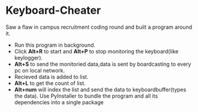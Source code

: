 # Keyboard-Cheater
Saw a flaw in campus recruitment coding round and built a program around it.
* Run this program in background.
* Click **Alt+R** to start and **Alt+P** to stop monitoring the keyboard(like keylogger).
* **Alt+S** to send the monitoried data,data is sent by boardcasting to every pc on local network.
* Recieved data is added to list.
* **Alt+L** to get the count of list.
* **Alt+num** will index the list and send the data to keyboardbuffer(types the data).
Use PyInstaller to bundle the program and all its dependencies into a single package
